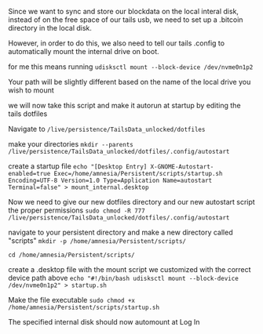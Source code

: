 Since we want to sync and store our blockdata on the local interal disk, instead of on the free space of our tails usb, we need to set up a .bitcoin 
directory in the local disk.

However, in order to do this, we also need to tell our tails .config to automatically mount the internal drive on boot. 


for me this means running
`udisksctl mount --block-device /dev/nvme0n1p2`

Your path will be slightly different based on the name of the local drive you wish to mount 


we will now take this script and make it autorun at startup by editing the tails dotfiles

Navigate to 
`/live/persistence/TailsData_unlocked/dotfiles`

make your directories
`mkdir --parents /live/persistence/TailsData_unlocked/dotfiles/.config/autostart`

create a startup file
`echo "[Desktop Entry]
X-GNOME-Autostart-enabled=true
Exec=/home/amnesia/Persistent/scripts/startup.sh 
Encoding=UTF-8
Version=1.0
Type=Application
Name=autostart
Terminal=false" > mount_internal.desktop`


Now we need to give our new dotfiles directory and our new autostart script the proper permissions
`sudo chmod -R 777 /live/persistence/TailsData_unlocked/dotfiles/.config/autostart`
 
 navigate to your persistent directory and make a new directory called "scripts"
 `mkdir -p /home/amnesia/Persistent/scripts/`
 
 `cd /home/amnesia/Persistent/scripts/`
 
create a .desktop file with the mount script we customized with the correct device path above 
`echo "#!/bin/bash
udisksctl mount --block-device /dev/nvme0n1p2" > startup.sh`

Make the file executable
`sudo chmod +x /home/amnesia/Persistent/scripts/startup.sh`


The specified internal disk should now automount at Log In


